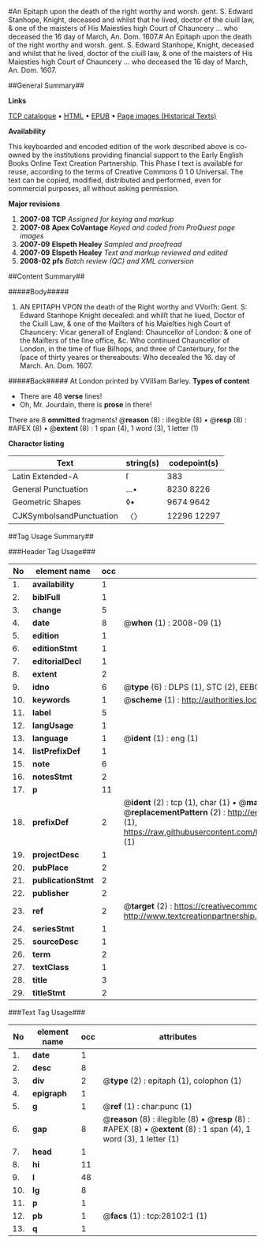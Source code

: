 #An Epitaph upon the death of the right worthy and worsh. gent. S. Edward Stanhope, Knight, deceased and whilst that he lived, doctor of the ciuill law, & one of the maisters of His Maiesties high Court of Chauncery ... who deceased the 16 day of March, An. Dom. 1607.#
An Epitaph upon the death of the right worthy and worsh. gent. S. Edward Stanhope, Knight, deceased and whilst that he lived, doctor of the ciuill law, & one of the maisters of His Maiesties high Court of Chauncery ... who deceased the 16 day of March, An. Dom. 1607.

##General Summary##

**Links**

[TCP catalogue](http://www.ota.ox.ac.uk/tcp/)  • 
[HTML](http://tei.it.ox.ac.uk/tcp/Texts-HTML/free/A12/A12934.html)  • 
[EPUB](http://tei.it.ox.ac.uk/tcp/Texts-EPUB/free/A12/A12934.epub) • 
[Page images (Historical Texts)](https://data.historicaltexts.jisc.ac.uk/view?pubId=eebo-29900241e&pageId=eebo-29900241e-28102-1)

**Availability**

This keyboarded and encoded edition of the
	       work described above is co-owned by the institutions
	       providing financial support to the Early English Books
	       Online Text Creation Partnership. This Phase I text is
	       available for reuse, according to the terms of Creative
	       Commons 0 1.0 Universal. The text can be copied,
	       modified, distributed and performed, even for
	       commercial purposes, all without asking permission.

**Major revisions**

1. __2007-08__ __TCP__ *Assigned for keying and markup*
1. __2007-08__ __Apex CoVantage__ *Keyed and coded from ProQuest page images*
1. __2007-09__ __Elspeth Healey__ *Sampled and proofread*
1. __2007-09__ __Elspeth Healey__ *Text and markup reviewed and edited*
1. __2008-02__ __pfs__ *Batch review (QC) and XML conversion*

##Content Summary##

#####Body#####

1. AN EPITAPH VPON the death of the Right worthy and VVorſh: Gent. S: Edward Stanhope Knight deceaſed: and whilſt that he liued, Doctor of the Ciuill Law, & one of the Maiſters of his Maieſties high Court of Chauncery: Vicar generall of England: Chauncellor of London: & one of the Maiſters of the ſine office, &c. Who continued Chauncellor of London, in the time of fiue Biſhops, and three of Canterbury, for the ſpace of thirty yeares or thereabouts: Who deceaſed the 16. day of March. An. Dom. 1607.

#####Back#####
At London printed by VVilliam Barley.
**Types of content**

  * There are 48 **verse** lines!
  * Oh, Mr. Jourdain, there is **prose** in there!

There are 8 **ommitted** fragments! 
 @__reason__ (8) : illegible (8)  •  @__resp__ (8) : #APEX (8)  •  @__extent__ (8) : 1 span (4), 1 word (3), 1 letter (1)

**Character listing**


|Text|string(s)|codepoint(s)|
|---|---|---|
|Latin Extended-A|ſ|383|
|General Punctuation|…•|8230 8226|
|Geometric Shapes|◊▪|9674 9642|
|CJKSymbolsandPunctuation|〈〉|12296 12297|

##Tag Usage Summary##

###Header Tag Usage###

|No|element name|occ|attributes|
|---|---|---|---|
|1.|__availability__|1||
|2.|__biblFull__|1||
|3.|__change__|5||
|4.|__date__|8| @__when__ (1) : 2008-09 (1)|
|5.|__edition__|1||
|6.|__editionStmt__|1||
|7.|__editorialDecl__|1||
|8.|__extent__|2||
|9.|__idno__|6| @__type__ (6) : DLPS (1), STC (2), EEBO-CITATION (1), OCLC (1), VID (1)|
|10.|__keywords__|1| @__scheme__ (1) : http://authorities.loc.gov/ (1)|
|11.|__label__|5||
|12.|__langUsage__|1||
|13.|__language__|1| @__ident__ (1) : eng (1)|
|14.|__listPrefixDef__|1||
|15.|__note__|6||
|16.|__notesStmt__|2||
|17.|__p__|11||
|18.|__prefixDef__|2| @__ident__ (2) : tcp (1), char (1)  •  @__matchPattern__ (2) : ([0-9\-]+):([0-9IVX]+) (1), (.+) (1)  •  @__replacementPattern__ (2) : http://eebo.chadwyck.com/downloadtiff?vid=$1&page=$2 (1), https://raw.githubusercontent.com/textcreationpartnership/Texts/master/tcpchars.xml#$1 (1)|
|19.|__projectDesc__|1||
|20.|__pubPlace__|2||
|21.|__publicationStmt__|2||
|22.|__publisher__|2||
|23.|__ref__|2| @__target__ (2) : https://creativecommons.org/publicdomain/zero/1.0/ (1), http://www.textcreationpartnership.org/docs/. (1)|
|24.|__seriesStmt__|1||
|25.|__sourceDesc__|1||
|26.|__term__|2||
|27.|__textClass__|1||
|28.|__title__|3||
|29.|__titleStmt__|2||


###Text Tag Usage###

|No|element name|occ|attributes|
|---|---|---|---|
|1.|__date__|1||
|2.|__desc__|8||
|3.|__div__|2| @__type__ (2) : epitaph (1), colophon (1)|
|4.|__epigraph__|1||
|5.|__g__|1| @__ref__ (1) : char:punc (1)|
|6.|__gap__|8| @__reason__ (8) : illegible (8)  •  @__resp__ (8) : #APEX (8)  •  @__extent__ (8) : 1 span (4), 1 word (3), 1 letter (1)|
|7.|__head__|1||
|8.|__hi__|11||
|9.|__l__|48||
|10.|__lg__|8||
|11.|__p__|1||
|12.|__pb__|1| @__facs__ (1) : tcp:28102:1 (1)|
|13.|__q__|1||
